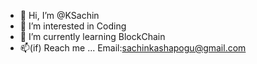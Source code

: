 - 👋 Hi, I’m @KSachin
- 👀 I’m interested in Coding
- 🌱 I’m currently learning BlockChain
- 📫(if) Reach me ...
Email:sachinkashapogu@gmail.com
<!---
KSachin5662/KSachin5662 is a ✨ special ✨ repository because its `README.md` (this file) appears on your GitHub profile.
You can click the Preview link to take a look at your changes.
--->
